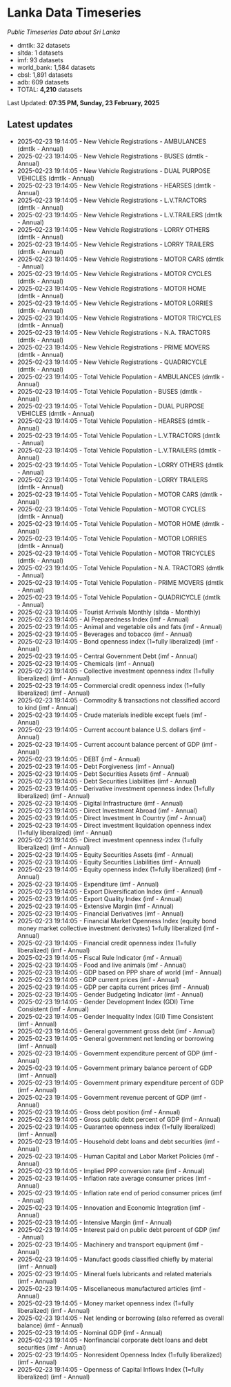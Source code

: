 # Lanka Data Timeseries
*Public Timeseries Data about Sri Lanka*

* dmtlk: 32 datasets
* sltda: 1 datasets
* imf: 93 datasets
* world_bank: 1,584 datasets
* cbsl: 1,891 datasets
* adb: 609 datasets
* TOTAL: **4,210** datasets

Last Updated: **07:35 PM, Sunday, 23 February, 2025**

## Latest updates

* 2025-02-23 19:14:05 - New Vehicle Registrations - AMBULANCES (dmtlk - Annual)
* 2025-02-23 19:14:05 - New Vehicle Registrations - BUSES (dmtlk - Annual)
* 2025-02-23 19:14:05 - New Vehicle Registrations - DUAL PURPOSE VEHICLES (dmtlk - Annual)
* 2025-02-23 19:14:05 - New Vehicle Registrations - HEARSES (dmtlk - Annual)
* 2025-02-23 19:14:05 - New Vehicle Registrations - L.V.TRACTORS (dmtlk - Annual)
* 2025-02-23 19:14:05 - New Vehicle Registrations - L.V.TRAILERS (dmtlk - Annual)
* 2025-02-23 19:14:05 - New Vehicle Registrations - LORRY OTHERS (dmtlk - Annual)
* 2025-02-23 19:14:05 - New Vehicle Registrations - LORRY TRAILERS (dmtlk - Annual)
* 2025-02-23 19:14:05 - New Vehicle Registrations - MOTOR CARS (dmtlk - Annual)
* 2025-02-23 19:14:05 - New Vehicle Registrations - MOTOR CYCLES (dmtlk - Annual)
* 2025-02-23 19:14:05 - New Vehicle Registrations - MOTOR HOME (dmtlk - Annual)
* 2025-02-23 19:14:05 - New Vehicle Registrations - MOTOR LORRIES (dmtlk - Annual)
* 2025-02-23 19:14:05 - New Vehicle Registrations - MOTOR TRICYCLES (dmtlk - Annual)
* 2025-02-23 19:14:05 - New Vehicle Registrations - N.A. TRACTORS (dmtlk - Annual)
* 2025-02-23 19:14:05 - New Vehicle Registrations - PRIME MOVERS (dmtlk - Annual)
* 2025-02-23 19:14:05 - New Vehicle Registrations - QUADRICYCLE (dmtlk - Annual)
* 2025-02-23 19:14:05 - Total Vehicle Population - AMBULANCES (dmtlk - Annual)
* 2025-02-23 19:14:05 - Total Vehicle Population - BUSES (dmtlk - Annual)
* 2025-02-23 19:14:05 - Total Vehicle Population - DUAL PURPOSE VEHICLES (dmtlk - Annual)
* 2025-02-23 19:14:05 - Total Vehicle Population - HEARSES (dmtlk - Annual)
* 2025-02-23 19:14:05 - Total Vehicle Population - L.V.TRACTORS (dmtlk - Annual)
* 2025-02-23 19:14:05 - Total Vehicle Population - L.V.TRAILERS (dmtlk - Annual)
* 2025-02-23 19:14:05 - Total Vehicle Population - LORRY OTHERS (dmtlk - Annual)
* 2025-02-23 19:14:05 - Total Vehicle Population - LORRY TRAILERS (dmtlk - Annual)
* 2025-02-23 19:14:05 - Total Vehicle Population - MOTOR CARS (dmtlk - Annual)
* 2025-02-23 19:14:05 - Total Vehicle Population - MOTOR CYCLES (dmtlk - Annual)
* 2025-02-23 19:14:05 - Total Vehicle Population - MOTOR HOME (dmtlk - Annual)
* 2025-02-23 19:14:05 - Total Vehicle Population - MOTOR LORRIES (dmtlk - Annual)
* 2025-02-23 19:14:05 - Total Vehicle Population - MOTOR TRICYCLES (dmtlk - Annual)
* 2025-02-23 19:14:05 - Total Vehicle Population - N.A. TRACTORS (dmtlk - Annual)
* 2025-02-23 19:14:05 - Total Vehicle Population - PRIME MOVERS (dmtlk - Annual)
* 2025-02-23 19:14:05 - Total Vehicle Population - QUADRICYCLE (dmtlk - Annual)
* 2025-02-23 19:14:05 - Tourist Arrivals Monthly (sltda - Monthly)
* 2025-02-23 19:14:05 - AI Preparedness Index (imf - Annual)
* 2025-02-23 19:14:05 - Animal and vegetable oils and fats (imf - Annual)
* 2025-02-23 19:14:05 - Beverages and tobacco (imf - Annual)
* 2025-02-23 19:14:05 - Bond openness index (1=fully liberalized) (imf - Annual)
* 2025-02-23 19:14:05 - Central Government Debt (imf - Annual)
* 2025-02-23 19:14:05 - Chemicals (imf - Annual)
* 2025-02-23 19:14:05 - Collective investment openness index (1=fully liberalized) (imf - Annual)
* 2025-02-23 19:14:05 - Commercial credit openness index (1=fully liberalized) (imf - Annual)
* 2025-02-23 19:14:05 - Commodity & transactions not classified accord to kind (imf - Annual)
* 2025-02-23 19:14:05 - Crude materials inedible except fuels (imf - Annual)
* 2025-02-23 19:14:05 - Current account balance U.S. dollars (imf - Annual)
* 2025-02-23 19:14:05 - Current account balance percent of GDP (imf - Annual)
* 2025-02-23 19:14:05 - DEBT (imf - Annual)
* 2025-02-23 19:14:05 - Debt Forgiveness (imf - Annual)
* 2025-02-23 19:14:05 - Debt Securities Assets (imf - Annual)
* 2025-02-23 19:14:05 - Debt Securities Liabilities (imf - Annual)
* 2025-02-23 19:14:05 - Derivative investment openness index (1=fully liberalized) (imf - Annual)
* 2025-02-23 19:14:05 - Digital Infrastructure (imf - Annual)
* 2025-02-23 19:14:05 - Direct Investment Abroad (imf - Annual)
* 2025-02-23 19:14:05 - Direct Investment In Country (imf - Annual)
* 2025-02-23 19:14:05 - Direct investment liquidation openness index (1=fully liberalized) (imf - Annual)
* 2025-02-23 19:14:05 - Direct investment openness index (1=fully liberalized) (imf - Annual)
* 2025-02-23 19:14:05 - Equity Securities Assets (imf - Annual)
* 2025-02-23 19:14:05 - Equity Securities Liabilities (imf - Annual)
* 2025-02-23 19:14:05 - Equity openness index (1=fully liberalized) (imf - Annual)
* 2025-02-23 19:14:05 - Expenditure (imf - Annual)
* 2025-02-23 19:14:05 - Export Diversification Index (imf - Annual)
* 2025-02-23 19:14:05 - Export Quality Index (imf - Annual)
* 2025-02-23 19:14:05 - Extensive Margin (imf - Annual)
* 2025-02-23 19:14:05 - Financial Derivatives (imf - Annual)
* 2025-02-23 19:14:05 - Financial Market Openness Index (equity bond money market collective investment derivates) 1=fully liberalized (imf - Annual)
* 2025-02-23 19:14:05 - Financial credit openness index (1=fully liberalized) (imf - Annual)
* 2025-02-23 19:14:05 - Fiscal Rule Indicator (imf - Annual)
* 2025-02-23 19:14:05 - Food and live animals (imf - Annual)
* 2025-02-23 19:14:05 - GDP based on PPP share of world (imf - Annual)
* 2025-02-23 19:14:05 - GDP current prices (imf - Annual)
* 2025-02-23 19:14:05 - GDP per capita current prices (imf - Annual)
* 2025-02-23 19:14:05 - Gender Budgeting Indicator (imf - Annual)
* 2025-02-23 19:14:05 - Gender Development Index (GDI) Time Consistent (imf - Annual)
* 2025-02-23 19:14:05 - Gender Inequality Index (GII) Time Consistent (imf - Annual)
* 2025-02-23 19:14:05 - General government gross debt (imf - Annual)
* 2025-02-23 19:14:05 - General government net lending or borrowing (imf - Annual)
* 2025-02-23 19:14:05 - Government expenditure percent of GDP (imf - Annual)
* 2025-02-23 19:14:05 - Government primary balance percent of GDP (imf - Annual)
* 2025-02-23 19:14:05 - Government primary expenditure percent of GDP (imf - Annual)
* 2025-02-23 19:14:05 - Government revenue percent of GDP (imf - Annual)
* 2025-02-23 19:14:05 - Gross debt position (imf - Annual)
* 2025-02-23 19:14:05 - Gross public debt percent of GDP (imf - Annual)
* 2025-02-23 19:14:05 - Guarantee openness index (1=fully liberalized) (imf - Annual)
* 2025-02-23 19:14:05 - Household debt loans and debt securities (imf - Annual)
* 2025-02-23 19:14:05 - Human Capital and Labor Market Policies (imf - Annual)
* 2025-02-23 19:14:05 - Implied PPP conversion rate (imf - Annual)
* 2025-02-23 19:14:05 - Inflation rate average consumer prices (imf - Annual)
* 2025-02-23 19:14:05 - Inflation rate end of period consumer prices (imf - Annual)
* 2025-02-23 19:14:05 - Innovation and Economic Integration (imf - Annual)
* 2025-02-23 19:14:05 - Intensive Margin (imf - Annual)
* 2025-02-23 19:14:05 - Interest paid on public debt percent of GDP (imf - Annual)
* 2025-02-23 19:14:05 - Machinery and transport equipment (imf - Annual)
* 2025-02-23 19:14:05 - Manufact goods classified chiefly by material (imf - Annual)
* 2025-02-23 19:14:05 - Mineral fuels lubricants and related materials (imf - Annual)
* 2025-02-23 19:14:05 - Miscellaneous manufactured articles (imf - Annual)
* 2025-02-23 19:14:05 - Money market openness index (1=fully liberalized) (imf - Annual)
* 2025-02-23 19:14:05 - Net lending or borrowing (also referred as overall balance) (imf - Annual)
* 2025-02-23 19:14:05 - Nominal GDP (imf - Annual)
* 2025-02-23 19:14:05 - Nonfinancial corporate debt loans and debt securities (imf - Annual)
* 2025-02-23 19:14:05 - Nonresident Openness Index (1=fully liberalized) (imf - Annual)
* 2025-02-23 19:14:05 - Openness of Capital Inflows Index (1=fully liberalized) (imf - Annual)